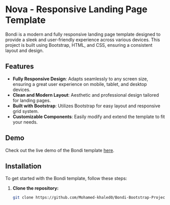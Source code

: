 # Nova - Responsive Landing Page Template

Bondi is a modern and fully responsive landing page template designed to provide a sleek and user-friendly experience across various devices. This project is built using Bootstrap, HTML, and CSS, ensuring a consistent layout and design.

## Features

- **Fully Responsive Design**: Adapts seamlessly to any screen size, ensuring a great user experience on mobile, tablet, and desktop devices.
- **Clean and Modern Layout**: Aesthetic and professional design tailored for landing pages.
- **Built with Bootstrap**: Utilizes Bootstrap for easy layout and responsive grid system.
- **Customizable Components**: Easily modify and extend the template to fit your needs.

## Demo

Check out the live demo of the Bondi template [here](https://mohamed-khaled0.github.io/Bondi-Bootstrap-Project/).

## Installation

To get started with the Bondi template, follow these steps:

1. **Clone the repository:**
   ```bash
   git clone https://github.com/Mohamed-khaled0/Bondi-Bootstrap-Project.git
